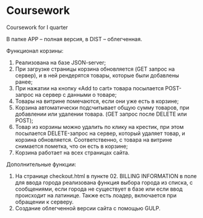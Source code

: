 # Coursework
Coursework for I quarter

В папке APP – полная версия, в DIST – облегченная.

Функционал корзины:
1.	Реализована на базе JSON-server;
2.	При загрузке страницы корзина обновляется (GET запрос на сервер), и в ней рендерятся товары, которые были добавлены ранее;
3.	При нажатии на кнопку  «Add to cart» товара посылается POST-запрос на сервер с данными о товаре;
4.	Товары на витрине помечаются, если они уже есть в корзине;
5.	Корзина автоматически подсчитывает общую сумму товаров, при добавлении или удалении товара. (GET запрос после DELETE или POST);
6.	Товар из корзины можно удалить по клику на крестик, при этом посылается DELETE-запрос на сервер, который удаляет товар, и корзина обновляется. Соответственно, с товара на витрине снимается пометка, что он есть в корзине;
7.	Корзина работает на всех страницах сайта.

Дополнительные функции:
1.	На странице checkout.html в пункте 02. BILLING INFORMATION в поле для ввода города реализована функция выбора города из списка, с сообщениями, если города не существует в базе или если ввод происходит на латинице. Также есть лоадер, включается при обращении к серверу.
2.	Создание облегченной версии сайта с помощью GULP.
